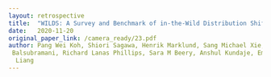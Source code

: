 ```yaml
---
layout: retrospective
title:  "WILDS: A Survey and Benchmark of in-the-Wild Distribution Shifts"
date:   2020-11-20
original_paper_link: /camera_ready/23.pdf
author: Pang Wei Koh, Shiori Sagawa, Henrik Marklund, Sang Michael Xie, Marvin Zhang, Akshay
 Balsubramani, Richard Lanas Phillips, Sara M Beery, Anshul Kundaje, Emma Pierson, Sergey Levine, Chelsea Finn, Percy
  Liang
---
```

